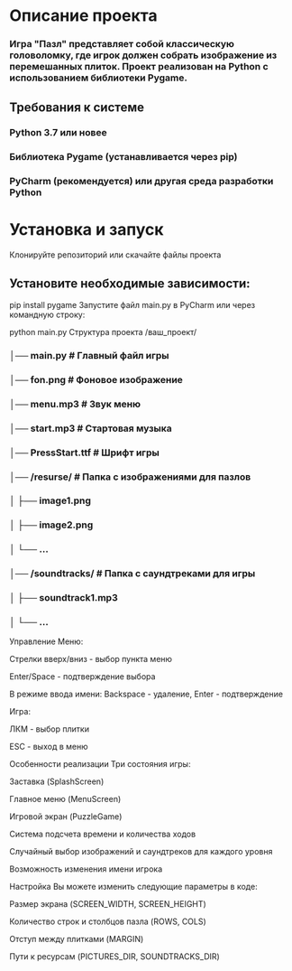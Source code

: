 # Описание проекта
### Игра "Пазл" представляет собой классическую головоломку, где игрок должен собрать изображение из перемешанных плиток. Проект реализован на Python с использованием библиотеки Pygame.

## Требования к системе
### Python 3.7 или новее

### Библиотека Pygame (устанавливается через pip)

### PyCharm (рекомендуется) или другая среда разработки Python

# Установка и запуск
Клонируйте репозиторий или скачайте файлы проекта

## Установите необходимые зависимости:

pip install pygame
Запустите файл main.py в PyCharm или через командную строку:

python main.py
Структура проекта
/ваш_проект/
### │── main.py                # Главный файл игры
### │── fon.png                # Фоновое изображение
### │── menu.mp3               # Звук меню
### │── start.mp3              # Стартовая музыка
### │── PressStart.ttf         # Шрифт игры
### │── /resurse/              # Папка с изображениями для пазлов
### │   ├── image1.png
### │   ├── image2.png
### │   └── ...
### │── /soundtracks/          # Папка с саундтреками для игры
### │   ├── soundtrack1.mp3
### │   └── ...
Управление
Меню:

Стрелки вверх/вниз - выбор пункта меню

Enter/Space - подтверждение выбора

В режиме ввода имени: Backspace - удаление, Enter - подтверждение

Игра:

ЛКМ - выбор плитки

ESC - выход в меню

Особенности реализации
Три состояния игры:

Заставка (SplashScreen)

Главное меню (MenuScreen)

Игровой экран (PuzzleGame)

Система подсчета времени и количества ходов

Случайный выбор изображений и саундтреков для каждого уровня

Возможность изменения имени игрока

Настройка
Вы можете изменить следующие параметры в коде:

Размер экрана (SCREEN_WIDTH, SCREEN_HEIGHT)

Количество строк и столбцов пазла (ROWS, COLS)

Отступ между плитками (MARGIN)

Пути к ресурсам (PICTURES_DIR, SOUNDTRACKS_DIR)

